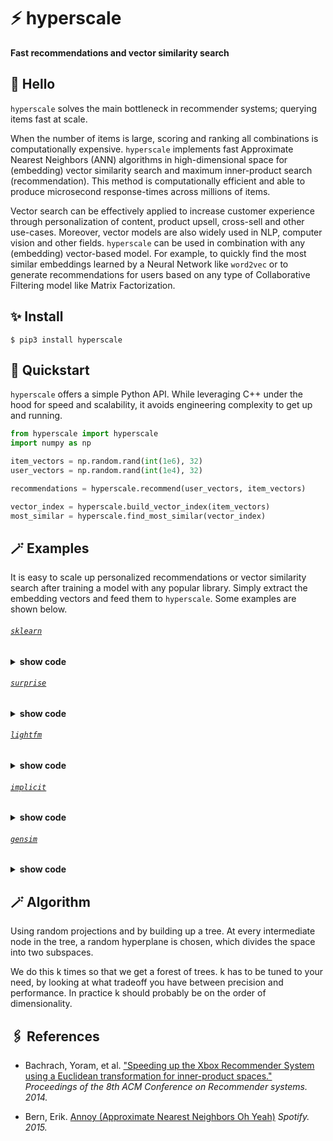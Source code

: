 # ⚡ hyperscale
**Fast recommendations and vector similarity search**

## 👋 Hello

`hyperscale` solves the main bottleneck in recommender systems; querying items fast at scale.

When the number of items is large, scoring and ranking all combinations is computationally expensive. `hyperscale` implements fast Approximate Nearest Neighbors (ANN) algorithms in high-dimensional space for (embedding) vector similarity search and maximum inner-product search (recommendation). This method is computationally efficient and able to produce microsecond response-times across millions of items.

Vector search can be effectively applied to increase customer experience through personalization of content, product upsell, cross-sell and other use-cases.
Moreover, vector models are also widely used in NLP, computer vision and other fields. `hyperscale` can be used in combination with any (embedding) vector-based model. For example, to quickly find the most similar embeddings learned by a Neural Network like `word2vec` or to generate recommendations for users based on any type of Collaborative Filtering model like Matrix Factorization.


## ✨ Install

```console
$ pip3 install hyperscale
```

## 🚀 Quickstart

`hyperscale` offers a simple Python API. While leveraging C++ under the hood for speed and scalability, it avoids engineering complexity to get up and running.

```python
from hyperscale import hyperscale
import numpy as np

item_vectors = np.random.rand(int(1e6), 32)
user_vectors = np.random.rand(int(1e4), 32)

recommendations = hyperscale.recommend(user_vectors, item_vectors)

vector_index = hyperscale.build_vector_index(item_vectors)
most_similar = hyperscale.find_most_similar(vector_index)
```

## 🪄 Examples

It is easy to scale up personalized recommendations or vector similarity search after training a model with any popular library. Simply extract the embedding vectors and feed them to `hyperscale`. Some examples are shown below.

###### [`sklearn`](https://github.com/scikit-learn/scikit-learn)
<details><summary><b>show code</b></summary>

```python
from hyperscale import hyperscale
from sklearn.decomposition import NMF

matrix = np.random.rand(1000, 1000)

model = NMF(n_components=16)
model.fit(matrix)

user_vectors = model.transform(matrix)
item_vectors = model.components_.T

recommendations = hyperscale.recommend(user_vectors, item_vectors)
vector_index = hyperscale.build_vector_index(item_vectors)
most_similar = hyperscale.find_most_similar(vector_index)
```

</details>

###### [`surprise`](https://github.com/NicolasHug/Surprise)
<details><summary><b>show code</b></summary>

```python
from hyperscale import hyperscale
from surprise import SVD, Dataset

data = Dataset.load_builtin("ml-100k")
data = data.build_full_trainset()

model = SVD(n_factors=16)
model.fit(data)

user_vectors = model.pu
item_vectors = model.qi

recommendations = hyperscale.recommend(user_vectors, item_vectors)
vector_index = hyperscale.build_vector_index(item_vectors)
most_similar = hyperscale.find_most_similar(vector_index)
```

</details>

###### [`lightfm`](https://github.com/lyst/lightfm)
<details><summary><b>show code</b></summary>

```python
from hyperscale import hyperscale
from lightfm import LightFM
from lightfm.datasets import fetch_movielens

data = fetch_movielens(min_rating=5.0)

model = LightFM(loss="warp")
model.fit(data["train"])

_, user_vectors = model.get_user_representations(features=None)
_, item_vectors = model.get_item_representations(features=None)

recommendations = hyperscale.recommend(user_vectors, item_vectors)
vector_index = hyperscale.build_vector_index(item_vectors)
most_similar = hyperscale.find_most_similar(vector_index)
```

</details>

###### [`implicit`](https://github.com/benfred/implicit)
<details><summary><b>show code</b></summary>

```python
from hyperscale import hyperscale
from implicit.als import AlternatingLeastSquares
from scipy import sparse

matrix = np.random.rand(1000, 1000)
sparse_matrix = sparse.csr_matrix(matrix)

model = AlternatingLeastSquares(factors=16)
model.fit(sparse_matrix)

user_vectors = model.user_factors
item_vectors = model.item_factors

recommendations = hyperscale.recommend(user_vectors, item_vectors)
vector_index = hyperscale.build_vector_index(item_vectors)
most_similar = hyperscale.find_most_similar(vector_index)
```

</details>

###### [`gensim`](https://github.com/RaRe-Technologies/gensim)
<details><summary><b>show code</b></summary>

```python
TBA
```

</details>

## 🪄 Algorithm

Using random projections and by building up a tree. At every intermediate node in the tree, a random hyperplane is chosen, which divides the space into two subspaces.

We do this k times so that we get a forest of trees. k has to be tuned to your need, by looking at what tradeoff you have between precision and performance. In practice k should probably be on the order of dimensionality.

## 🖇️ References

* Bachrach, Yoram, et al. ["Speeding up the Xbox Recommender System using a Euclidean transformation for inner-product spaces."](https://www.microsoft.com/en-us/research/wp-content/uploads/2016/02/XboxInnerProduct.pdf) *Proceedings of the 8th ACM Conference on Recommender systems. 2014.*

* Bern, Erik. [Annoy (Approximate Nearest Neighbors Oh Yeah)](https://github.com/spotify/annoy) *Spotify. 2015.*
